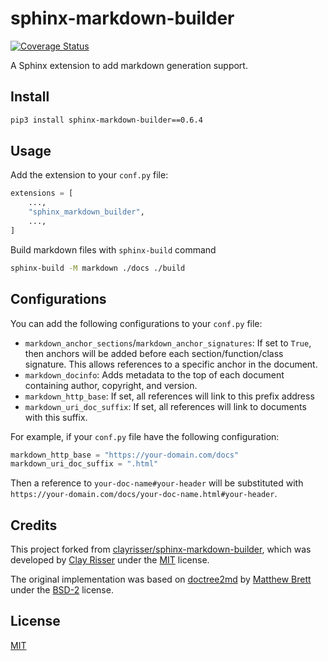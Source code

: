 # sphinx-markdown-builder

[![Coverage Status](https://coveralls.io/repos/github/liran-funaro/sphinx-markdown-builder/badge.svg?branch=main)](https://coveralls.io/github/liran-funaro/sphinx-markdown-builder?branch=main)

A Sphinx extension to add markdown generation support.

## Install

```sh
pip3 install sphinx-markdown-builder==0.6.4
```

## Usage

Add the extension to your `conf.py` file:
```python
extensions = [
    ...,
    "sphinx_markdown_builder",
    ...,
]
```

Build markdown files with `sphinx-build` command
```sh
sphinx-build -M markdown ./docs ./build
```

## Configurations

You can add the following configurations to your `conf.py` file:

* `markdown_anchor_sections`/`markdown_anchor_signatures`: If set to `True`, 
  then anchors will be added before each section/function/class signature. 
  This allows references to a specific anchor in the document.
* `markdown_docinfo`: Adds metadata to the top of each document containing author, copyright, and version.
* `markdown_http_base`: If set, all references will link to this prefix address
* `markdown_uri_doc_suffix`: If set, all references will link to documents with this suffix.

For example, if your `conf.py` file have the following configuration:

```python
markdown_http_base = "https://your-domain.com/docs"
markdown_uri_doc_suffix = ".html"
```

Then a reference to `your-doc-name#your-header` will be substituted with `https://your-domain.com/docs/your-doc-name.html#your-header`. 

## Credits
This project forked from [clayrisser/sphinx-markdown-builder], which was developed by [Clay Risser] under the [MIT] license.

The original implementation was based on [doctree2md] by [Matthew Brett] under the [BSD-2] license.

## License

[MIT]

[clayrisser/sphinx-markdown-builder]: https://github.com/clayrisser/sphinx-markdown-builder
[Clay Risser]: https://github.com/clayrisser
[doctree2md]: https://github.com/matthew-brett/nb2plots/blob/master/nb2plots/doctree2md.py
[Matthew Brett]: https://github.com/matthew-brett
[MIT]: LICENSE
[BSD-2]: https://github.com/matthew-brett/nb2plots/blob/main/LICENSE
